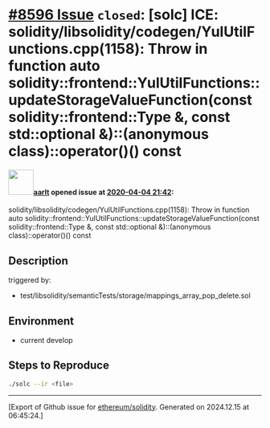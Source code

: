 # [\#8596 Issue](https://github.com/ethereum/solidity/issues/8596) `closed`: [solc] ICE: solidity/libsolidity/codegen/YulUtilFunctions.cpp(1158): Throw in function auto solidity::frontend::YulUtilFunctions::updateStorageValueFunction(const solidity::frontend::Type &, const std::optional<unsigned int> &)::(anonymous class)::operator()() const

#### <img src="https://avatars.githubusercontent.com/u/5008794?u=aa5f725afdad81154a79cd5ab6be9340b08da4a9&v=4" width="50">[aarlt](https://github.com/aarlt) opened issue at [2020-04-04 21:42](https://github.com/ethereum/solidity/issues/8596):

solidity/libsolidity/codegen/YulUtilFunctions.cpp(1158): Throw in function auto solidity::frontend::YulUtilFunctions::updateStorageValueFunction(const solidity::frontend::Type &, const std::optional<unsigned int> &)::(anonymous class)::operator()() const

## Description

triggered by:
- test/libsolidity/semanticTests/storage/mappings_array_pop_delete.sol


## Environment

- current develop

## Steps to Reproduce

```sh
./solc --ir <file>
```




-------------------------------------------------------------------------------



[Export of Github issue for [ethereum/solidity](https://github.com/ethereum/solidity). Generated on 2024.12.15 at 06:45:24.]
